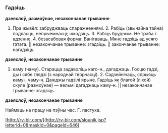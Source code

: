 ### Гадзіць
**дзеяслоў, размоўнае, незакончанае трыванне**

1. Пра жывёл: забруджваць спаражненнямі. 2. Рабіць (звычайна тайна) подласць, непрыемнасці; шкодзіць. 3. Рабіць брудным. Не трэба г. адзенне. 4. безасабовая форма: Ванітаваць. Мяне гадзіць ад усяго гэтага. || незакончанае трыванне: згадзіць. || закончанае трыванне: нагадзіць.

**дзеяслоў, незакончанае трыванне**

1. каму (чаму). Старацца задаволіць каго-н., дагаджаць. Госцю гадзі, ды і сябе глядзі (з народнай творчасці). 2. Садзейнічаць, спрыяць каму-, чаму-н. Дажджы гадзілі ярыне. Гадзіць як благой (ліхой) скуле (размоўнае) — вельмі дагаджаць каму-н. || незакончанае трыванне: згадзіць.

**дзеяслоў, незакончанае трыванне**

Наймаць на працу на пэўны час. Г. пастуха.

<a rel="author">[http://rv-blr.com/](http://rv-blr.com/slounik.jsp?letterId=0&maskId=0&pageId=646)</a>
